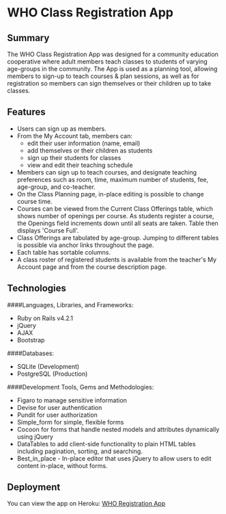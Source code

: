 # WHO Class Registration App


## Summary
The WHO Class Registration App was designed for a community education cooperative where adult members teach classes to students of varying age-groups in the community. 
The App is used as a planning tool, allowing members to sign-up to teach courses & plan sessions, as well as for registration so members can sign
themselves or their children up to take classes.

## Features
* Users can sign up as members. 
* From the My Account tab, members can:
    * edit their user information (name, email) 
    * add themselves or their children as students
    * sign up their students for classes
    * view and edit their teaching schedule 
* Members can sign up to teach courses, and designate teaching preferences such as room, time, maximum number of students, fee, age-group, and co-teacher.
* On the Class Planning page, in-place editing is possible to change course time.
* Courses can be viewed from the Current Class Offerings table, which shows number of openings per course. As students register a course,
 the Openings field increments down until all seats are taken. Table then displays 'Course Full'.
* Class Offerings are tabulated by age-group. Jumping to different tables is possible via anchor links throughout the page.
* Each table has sortable columns.
* A class roster of registered students is available from the teacher's My Account page and from the course description page.


## Technologies    
####Languages, Libraries, and Frameworks:    
* Ruby on Rails v4.2.1
* jQuery
* AJAX
* Bootstrap   

####Databases: 
* SQLite (Development)
* PostgreSQL (Production)   

####Development Tools, Gems and Methodologies:       
* Figaro to manage sensitive information        
* Devise for user authentication        
* Pundit for user authorization  
* Simple_form for simple, flexible forms
* Cocoon for forms that handle nested models and attributes dynamically using jQuery
* DataTables to add client-side functionality to plain HTML tables including pagination, 
sorting, and searching.
* Best_in_place - In-place editor that uses jQuery to allow users to edit content in-place, without forms. 


    
## Deployment    
You can view the app on Heroku: [WHO Registration App](https://who-registration.herokuapp.com/)

